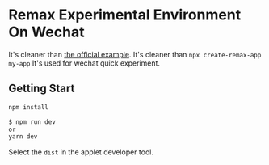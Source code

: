 # Remax Experimental Environment On Wechat

It's cleaner than [the official example](https://github.com/remaxjs/examples). 
It's cleaner than `npx create-remax-app my-app`
It's used for wechat quick experiment.

## Getting Start

```bash
npm install
```

```bash
$ npm run dev
or
yarn dev
```

Select the `dist` in the applet developer tool.
